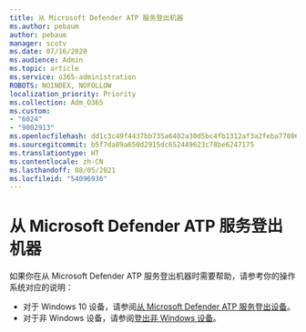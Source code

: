 ```yaml
---
title: 从 Microsoft Defender ATP 服务登出机器
ms.author: pebaum
author: pebaum
manager: scotv
ms.date: 07/16/2020
ms.audience: Admin
ms.topic: article
ms.service: o365-administration
ROBOTS: NOINDEX, NOFOLLOW
localization_priority: Priority
ms.collection: Adm_O365
ms.custom:
- "6024"
- "9002913"
ms.openlocfilehash: dd1c3c49f4437bb735a6402a30d5bc4fb1312af3a2feba778062e5f7309a6cc2
ms.sourcegitcommit: b5f7da89a650d2915dc652449623c78be6247175
ms.translationtype: HT
ms.contentlocale: zh-CN
ms.lasthandoff: 08/05/2021
ms.locfileid: "54096936"
---
```

# <a name="offboarding-machines-from-the-microsoft-defender-atp-service"></a>从 Microsoft Defender ATP 服务登出机器

如果你在从 Microsoft Defender ATP 服务登出机器时需要帮助，请参考你的操作系统对应的说明：  

- 对于 Windows 10 设备，请参阅[从 Microsoft Defender ATP 服务登出设备](/windows/security/threat-protection/microsoft-defender-atp/offboard-machines#offboard-windows-10-devices)。
- 对于非 Windows 设备，请参阅[登出非 Windows 设备](/windows/security/threat-protection/microsoft-defender-atp/configure-endpoints-non-windows#offboard-non-windows-devices)。